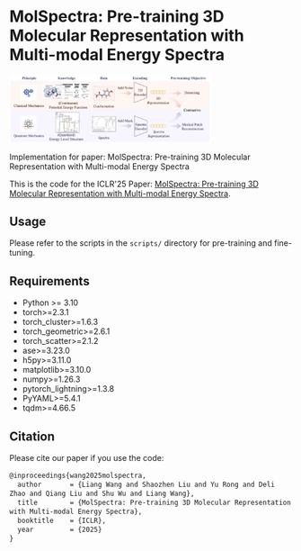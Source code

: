 # MolSpectra: Pre-training 3D Molecular Representation with Multi-modal Energy Spectra

<img src="imgs/model.jpg" alt="model" style="zoom: 35%;" />

Implementation for paper: MolSpectra: Pre-training 3D Molecular Representation with Multi-modal Energy Spectra

This is the code for the ICLR'25 Paper: [MolSpectra: Pre-training 3D Molecular Representation with Multi-modal Energy Spectra](https://openreview.net/forum?id=xJDxVDG3x2).


## Usage

Please refer to the scripts in the `scripts/` directory for pre-training and fine-tuning.

## Requirements

* Python >= 3.10
* torch>=2.3.1
* torch_cluster>=1.6.3
* torch_geometric>=2.6.1
* torch_scatter>=2.1.2
* ase>=3.23.0
* h5py>=3.11.0
* matplotlib>=3.10.0
* numpy>=1.26.3
* pytorch_lightning>=1.3.8
* PyYAML>=5.4.1
* tqdm>=4.66.5

## Citation

Please cite our paper if you use the code:

```
@inproceedings{wang2025molspectra,
  author       = {Liang Wang and Shaozhen Liu and Yu Rong and Deli Zhao and Qiang Liu and Shu Wu and Liang Wang},
  title        = {MolSpectra: Pre-training 3D Molecular Representation with Multi-modal Energy Spectra},
  booktitle    = {ICLR},
  year         = {2025}
}
```
